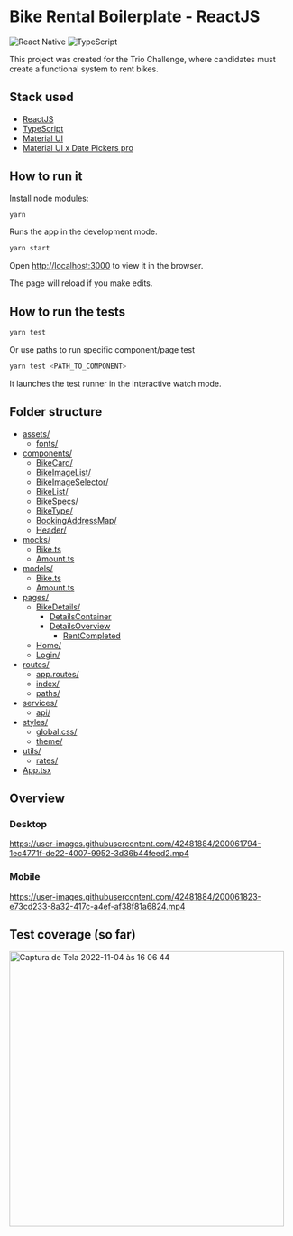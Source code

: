 # Bike Rental Boilerplate - ReactJS

![React Native](https://img.shields.io/badge/react-18.2.0-green?style=flat-square) ![TypeScript](https://img.shields.io/badge/-TypeScript-blue?style=flat-square)

This project was created for the Trio Challenge, where candidates must create a functional system to rent bikes.

## Stack used

- [ReactJS](https://reactjs.org/docs/getting-started.html)
- [TypeScript](https://www.typescriptlang.org/docs/)
- [Material UI](https://mui.com/pt/material-ui/getting-started/overview/)
- [Material UI x Date Pickers pro](https://next.mui.com/x/react-date-pickers/getting-started/)

## How to run it

Install node modules:

```sh
yarn
```

Runs the app in the development mode.

```sh
yarn start
```

Open [http://localhost:3000](http://localhost:3000) to view it in the browser.

The page will reload if you make edits.

## How to run the tests

```sh
yarn test
```

Or use paths to run specific component/page test

```sh
yarn test <PATH_TO_COMPONENT>
```

It launches the test runner in the interactive watch mode.

## Folder structure

- [assets/](./src/assets)
  - [fonts/](./src/assets/fonts)
- [components/](./src/components)
  - [BikeCard/](./src/components/BikeCard)
  - [BikeImageList/](./src/components/BikeImageList)
  - [BikeImageSelector/](./src/components/BikeImageSelector)
  - [BikeList/](./src/components/BikeList)
  - [BikeSpecs/](./src/components/BikeSpecs)
  - [BikeType/](./src/components/BikeType)
  - [BookingAddressMap/](./src/components/BookingAddressMap)
  - [Header/](./src/components/Header)
- [mocks/](./src/mocks)
  - [Bike.ts](./src/mocks/Bike.ts)
  - [Amount.ts](./src/mocks/Amount.ts)
- [models/](./src/models)
  - [Bike.ts](./src/models/Bike.ts)
  - [Amount.ts](./src/models/Amount.ts)
- [pages/](./src/pages)
  - [BikeDetails/](./src/pages/BikeDetails)
    - [DetailsContainer](./src/pages/BikeDetails/DetailsContainer)
    - [DetailsOverview](./src/pages/BikeDetails/DetailsOverview)
      - [RentCompleted](./src/pages/BikeDetails/DetailsOverview/RentCompleted)
  - [Home/](./src/pages/Home)
  - [Login/](./src/pages/Login)
- [routes/](./src/routes)
  - [app.routes/](./src/routes/app.routes.tsx)
  - [index/](./src/routes/index.tsx)
  - [paths/](./src/routes/paths.ts)
- [services/](./src/services)
  - [api/](./src/services/api.ts)
- [styles/](./src/styles)
  - [global.css/](./src/styles/global.css)
  - [theme/](./src/styles/theme.ts)
- [utils/](./src/utils)
  - [rates/](./src/utils/rates.ts)
- [App.tsx](./src/App.tsx)

## Overview
### Desktop

https://user-images.githubusercontent.com/42481884/200061794-1ec4771f-de22-4007-9952-3d36b44feed2.mp4

### Mobile


https://user-images.githubusercontent.com/42481884/200061823-e73cd233-8a32-417c-a4ef-af38f81a6824.mp4

## Test coverage (so far)
<img width="487" alt="Captura de Tela 2022-11-04 às 16 06 44" src="https://user-images.githubusercontent.com/42481884/200062093-f0dcd641-e994-4248-acef-5c24bc0bc2e6.png">


